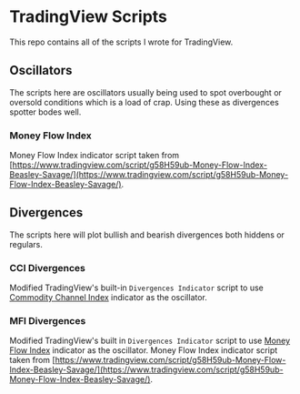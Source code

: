 # TradingView Scripts

This repo contains all of the scripts I wrote for TradingView.

## Oscillators

The scripts here are oscillators usually being used to spot overbought or oversold conditions which is a load of crap. Using these as divergences spotter bodes well.

### Money Flow Index

Money Flow Index indicator script taken from [https://www.tradingview.com/script/g58H59ub-Money-Flow-Index-Beasley-Savage/](https://www.tradingview.com/script/g58H59ub-Money-Flow-Index-Beasley-Savage/).

## Divergences

The scripts here will plot bullish and bearish divergences both hiddens or regulars.

### CCI Divergences

Modified TradingView's built-in `Divergences Indicator` script to use [Commodity Channel Index](https://www.investopedia.com/terms/c/commoditychannelindex.asp) indicator as the oscillator.

### MFI Divergences

Modified TradingView's built in `Divergences Indicator` script to use [Money Flow Index](https://www.investopedia.com/terms/m/mfi.asp) indicator as the oscillator. Money Flow Index indicator script taken from [https://www.tradingview.com/script/g58H59ub-Money-Flow-Index-Beasley-Savage/](https://www.tradingview.com/script/g58H59ub-Money-Flow-Index-Beasley-Savage/).
